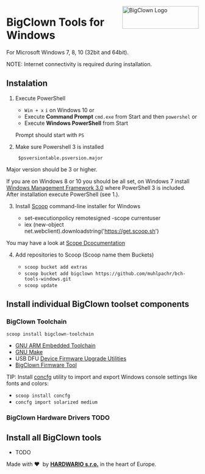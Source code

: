 <a href="https://www.bigclown.com/"><img src="https://bigclown.sirv.com/logo.png" width="200" height="59" alt="BigClown Logo" align="right"></a>

# BigClown Tools for Windows
For Microsoft Windows 7, 8, 10 (32bit and 64bit).

NOTE: Internet connectivity is required during installation.

## Instalation

1. Execute PowerShell

    * `Win + x` `i` on Windows 10 or
    * Execute **Command Prompt** `cmd.exe` from Start and then `powershel` or
    * Execute **Windows PowerShell** from Start

    Prompt should start with `PS `

2. Make sure Powershell 3 is installed

        $psversiontable.psversion.major

Major version should be 3 or higher.

If you are on Windows 8 or 10 you should be all set, on Windows 7 install [Windows Management Framework 3.0](https://www.microsoft.com/en-us/download/details.aspx?id=34595) where PowerShell 3 is included. After installation execute PowerShell (see 1.).

3. Install [Scoop](http://scoop.sh/) command-line installer for Windows

    * set-executionpolicy remotesigned -scope currentuser
    * iex (new-object net.webclient).downloadstring('https://get.scoop.sh')

You may have a look at [Scope Dcocumentation](https://github.com/lukesampson/scoop/wiki/Quick-Start)

4. Add repositories to Scoop (Scoop name them Buckets)

    * `scoop bucket add extras`
    * `scoop bucket add bigclown https://github.com/muhlpachr/bch-tools-windows.git`
    * `scoop update`

## Install individual BigClown toolset components

### BigClown Toolchain

`scoop install bigclown-toolchain`

* [GNU ARM Embedded Toolchain](https://developer.arm.com/open-source/gnu-toolchain/gnu-rm)
* [GNU Make](https://www.gnu.org/software/make/)
* USB DFU [Device Firmware Upgrade Utilities](http://dfu-util.sourceforge.net)
* [BigClown Firmware Tool](https://github.com/bigclownlabs/bch-firmware-tool)

TIP: Install [concfg](https://github.com/lukesampson/concfg) utility to import and export Windows console settings like fonts and colors:
* `scoop install concfg`
* `concfg import solarized medium`

### BigClown Hardware Drivers TODO

## Install all BigClown tools

* TODO

Made with &#x2764;&nbsp; by [**HARDWARIO s.r.o.**](https://www.hardwario.com/) in the heart of Europe.
